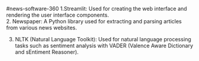 ﻿#news-software-360
 1.Streamlit: Used for creating the web interface and rendering the user interface components.                                                                          
 2. Newspaper: A Python library used for extracting and parsing articles from various news websites.

 3. NLTK (Natural Language Toolkit): Used for natural language processing tasks such as sentiment analysis with VADER (Valence Aware Dictionary and sEntiment Reasoner).

